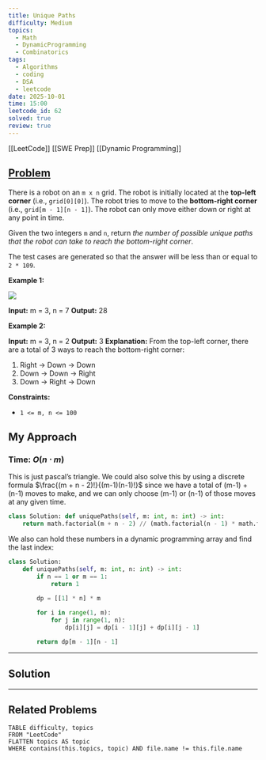 ```yaml
---
title: Unique Paths
difficulty: Medium
topics:
  - Math
  - DynamicProgramming
  - Combinatorics
tags:
  - Algorithms
  - coding
  - DSA
  - leetcode
date: 2025-10-01
time: 15:00
leetcode_id: 62
solved: true
review: true
---
```

[[LeetCode]]
[[SWE Prep]]
[[Dynamic Programming]]
## [Problem](https://leetcode.com/problems/unique-paths/description/)
There is a robot on an `m x n` grid. The robot is initially located at the **top-left corner** (i.e., `grid[0][0]`). The robot tries to move to the **bottom-right corner** (i.e., `grid[m - 1][n - 1]`). The robot can only move either down or right at any point in time.

Given the two integers `m` and `n`, return _the number of possible unique paths that the robot can take to reach the bottom-right corner_.

The test cases are generated so that the answer will be less than or equal to `2 * 109`.

**Example 1:**

![](https://assets.leetcode.com/uploads/2018/10/22/robot_maze.png)

**Input:** m = 3, n = 7
**Output:** 28

**Example 2:**

**Input:** m = 3, n = 2
**Output:** 3
**Explanation:** From the top-left corner, there are a total of 3 ways to reach the bottom-right corner:
1. Right -> Down -> Down
2. Down -> Down -> Right
3. Down -> Right -> Down

**Constraints:**

- `1 <= m, n <= 100`


## My Approach
### Time: $O(n \cdot m)$

This is just pascal’s triangle. We could also solve this by using a discrete formula $\frac{(m + n - 2)!}{(m-1)(n-1)!}$ since we have a total of (m-1) + (n-1) moves to make, and we can only choose (m-1) or (n-1) of those moves at any given time.
```python
class Solution: def uniquePaths(self, m: int, n: int) -> int: 
	return math.factorial(m + n - 2) // (math.factorial(n - 1) * math.factorial(m - 1))
```

We also can hold these numbers in a dynamic programming array and find the last index:
```python
class Solution:
    def uniquePaths(self, m: int, n: int) -> int:
        if n == 1 or m == 1:
            return 1

        dp = [[1] * n] * m
        
        for i in range(1, m):
            for j in range(1, n):
                dp[i][j] = dp[i - 1][j] + dp[i][j - 1]

        return dp[m - 1][n - 1]
```


---
## Solution




---
## Related Problems
```dataview
TABLE difficulty, topics
FROM "LeetCode"
FLATTEN topics AS topic
WHERE contains(this.topics, topic) AND file.name != this.file.name
```